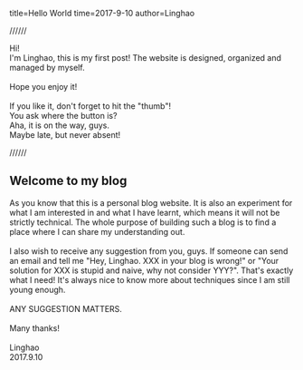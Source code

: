 
title=Hello World
time=2017-9-10
author=Linghao



//////



Hi!</br>
I'm Linghao, this is my first post! The website is designed, organized and managed by myself.</br>
</br>
Hope you enjoy it!</br>
</br>
If you like it, don't forget to hit the "thumb"!</br>
You ask where the button is?</br>
Aha, it is on the way, guys.</br>
Maybe late, but never absent!



//////



## Welcome to my blog

As you know that this is a personal blog website. It is also an experiment for what I am interested in and what I have learnt, which means it will not be strictly technical. The whole purpose of building such a blog is to find a place where I can share my understanding out.</br>
</br>
I also wish to receive any suggestion from you, guys. If someone can send an email and tell me "Hey, Linghao. XXX in your blog is wrong!" or "Your solution for XXX is stupid and naive, why not consider YYY?". That's exactly what I need! It's always nice to know more about techniques since I am still young enough.</br>
</br>
ANY SUGGESTION MATTERS.</br>
</br>
Many thanks!</br>
</br>
Linghao</br>
2017.9.10

